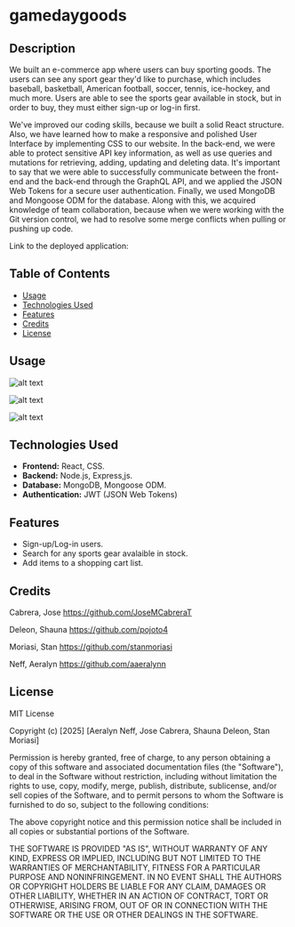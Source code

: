 # gamedaygoods

## Description

We built an e-commerce app where users can buy sporting goods.
The users can see any sport gear they'd like to purchase, which includes baseball, basketball, American football, soccer, tennis, ice-hockey, and much more. 
Users are able to see the sports gear available in stock, but in order to buy, they must either sign-up or log-in first.


We've improved our coding skills, because we built a solid React structure. Also, we have learned how to make a responsive and polished User Interface by implementing CSS to our website. In the back-end, we were able to protect sensitive API key information, as well as use queries and mutations for retrieving, adding, updating and deleting data. It's important to say that we were able to successfully communicate between the front-end and the back-end through the GraphQL API, and we applied the JSON Web Tokens
for a secure user authentication. Finally, we used MongoDB and Mongoose ODM for the database.
Along with this, we acquired knowledge of team collaboration, because when we were working with the Git version control, we had to resolve 
some merge conflicts when pulling or pushing up code.

Link to the deployed application: 

## Table of Contents

- [Usage](#usage)
- [Technologies Used](#technologiesused)
- [Features](#features)
- [Credits](#credits)
- [License](#license)

## Usage

![alt text](.png)

![alt text](.png)

![alt text](.png)

## Technologies Used

- **Frontend:** React, CSS.
- **Backend:** Node.js, Express,js.
- **Database:** MongoDB, Mongoose ODM.
- **Authentication:** JWT (JSON Web Tokens)

## Features

- Sign-up/Log-in users.
- Search for any sports gear avalaible in stock.
- Add items to a shopping cart list.

## Credits

Cabrera, Jose  https://github.com/JoseMCabreraT

Deleon, Shauna https://github.com/pojoto4

Moriasi, Stan  https://github.com/stanmoriasi

Neff, Aeralyn  https://github.com/aaeralynn

## License

MIT License

Copyright (c) [2025] [Aeralyn Neff, Jose Cabrera, Shauna Deleon, Stan Moriasi]

Permission is hereby granted, free of charge, to any person obtaining a copy
of this software and associated documentation files (the "Software"), to deal
in the Software without restriction, including without limitation the rights
to use, copy, modify, merge, publish, distribute, sublicense, and/or sell
copies of the Software, and to permit persons to whom the Software is
furnished to do so, subject to the following conditions:

The above copyright notice and this permission notice shall be included in all
copies or substantial portions of the Software.

THE SOFTWARE IS PROVIDED "AS IS", WITHOUT WARRANTY OF ANY KIND, EXPRESS OR
IMPLIED, INCLUDING BUT NOT LIMITED TO THE WARRANTIES OF MERCHANTABILITY,
FITNESS FOR A PARTICULAR PURPOSE AND NONINFRINGEMENT. IN NO EVENT SHALL THE
AUTHORS OR COPYRIGHT HOLDERS BE LIABLE FOR ANY CLAIM, DAMAGES OR OTHER
LIABILITY, WHETHER IN AN ACTION OF CONTRACT, TORT OR OTHERWISE, ARISING FROM,
OUT OF OR IN CONNECTION WITH THE SOFTWARE OR THE USE OR OTHER DEALINGS IN THE
SOFTWARE.